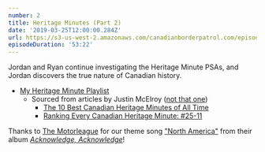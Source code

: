 ```yaml
---
number: 2
title: Heritage Minutes (Part 2)
date: '2019-03-25T12:00:00.284Z'
url: https://s3-us-west-2.amazonaws.com/canadianborderpatrol.com/episodes/Canadian+Border+Patrol+02+-+Heritage+Minutes+(Part+2).mp3
episodeDuration: '53:22'
---
```


Jordan and Ryan continue investigating the Heritage Minute PSAs, and Jordan discovers the true nature of Canadian history.

<!-- end -->

* [My Heritage Minute Playlist](https://www.youtube.com/playlist?list=PLByS-hlj65aUUgbC4cTYvP6hVBTaH4TaJ)
    * Sourced from articles by Justin McElroy ([not that one](https://www.themcelroy.family/))
        * [The 10 Best Canadian Heritage Minutes of All Time](https://justinmcelroy.com/2014/11/19/the-10-best-canadian-heritage-minutes-of-all-time/)
        * [Ranking Every Canadian Heritage Minute: #25-11](https://justinmcelroy.com/2014/11/14/ranking-every-canadian-heritage-minute-25-10/)

Thanks to [The Motorleague](https://www.themotorleague.ca/) for our theme song ["North America"](https://themotorleague.bandcamp.com/track/north-america-2) from their album *[Acknowledge, Acknowledge](https://themotorleague.bandcamp.com/album/acknowledge-acknowledge-2)*!
